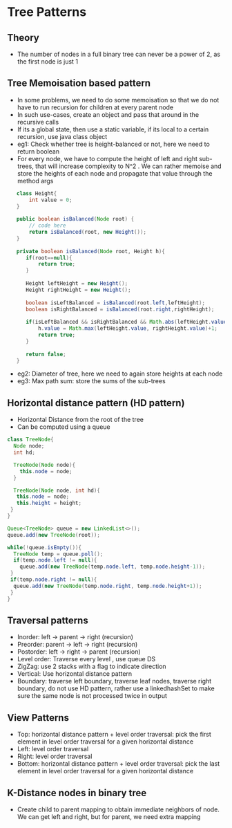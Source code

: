 # Tree Patterns

## Theory
- The number of nodes in a full binary tree can never be a power of 2, as the first node is just 1

## Tree Memoisation based pattern  
- In some problems, we need to do some memoisation so that we do not have to run recursion for children at every parent node
- In such use-cases, create an object and pass that around in the recursive calls
- If its a global state, then use a static variable, if its local to a certain recursion, use java class object
- eg1: Check whether tree is height-balanced or not, here we need to return boolean
- For every node, we have to compute the height of left and right sub-trees, that will increase complexity to N^2 . We can rather memoise and store the heights of each node and propagate that value through the method args

 ```java
    class Height{
        int value = 0;
    }
    
    public boolean isBalanced(Node root) {
        // code here
        return isBalanced(root, new Height());
    }
    
    private boolean isBalanced(Node root, Height h){
       if(root==null){
           return true;
       } 
       
       Height leftHeight = new Height();
       Height rightHeight = new Height();
       
       boolean isLeftBalanced = isBalanced(root.left,leftHeight);
       boolean isRightBalanced = isBalanced(root.right,rightHeight);
       
       if(isLeftBalanced && isRightBalanced && Math.abs(leftHeight.value-rightHeight.value)<=1){
           h.value = Math.max(leftHeight.value, rightHeight.value)+1;
           return true;
       }
       
       return false;
    }
```
- eg2: Diameter of tree, here we need to again store heights at each node
- eg3: Max path sum: store the sums of the sub-trees

## Horizontal distance pattern (HD pattern)
- Horizontal Distance from the root of the tree
- Can be computed using a queue
```java
class TreeNode{
  Node node;
  int hd;

  TreeNode(Node node){
    this.node = node;
  }

  TreeNode(Node node, int hd){
   this.node = node;
   this.height = height;
 }
}

Queue<TreeNode> queue = new LinkedList<>();
queue.add(new TreeNode(root));

while(!queue.isEmpty()){
  TreeNode temp = queue.poll();
  if(temp.node.left != null){
    queue.add(new TreeNode(temp.node.left, temp.node.height-1));
 }
 if(temp.node.right != null){
  queue.add(new TreeNode(temp.node.right, temp.node.height+1));
 }
}
```

## Traversal patterns
- Inorder: left -> parent -> right (recursion)
- Preorder: parent -> left -> right (recursion)
- Postorder: left -> right -> parent (recursion)
- Level order: Traverse every level , use queue DS
- ZigZag: use 2 stacks with a flag to indicate direction
- Vertical: Use horizontal distance pattern
- Boundary: traverse left boundary, traverse leaf nodes, traverse right boundary, do not use HD pattern, rather use a linkedhashSet to make sure the same node is not processed twice in output

## View Patterns
- Top:  horizontal distance pattern + level order traversal: pick the first element in level order traversal for a given horizontal distance
- Left: level order traversal
- Right: level order traversal
- Bottom: horizontal distance pattern + level order traversal: pick the last element in level order traversal for a given horizontal distance

## K-Distance nodes in binary tree
- Create child to parent mapping to obtain immediate neighbors of node. We can get left and right, but for parent, we need extra mapping 

